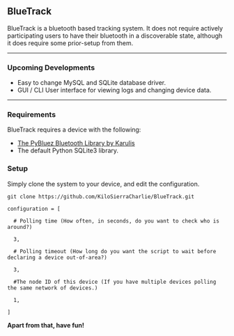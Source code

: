 ## BlueTrack ##
BlueTrack is a bluetooth based tracking system. It does not require actively participating users to have their bluetooth in a discoverable state, although it does require some prior-setup from them.

----------

### Upcoming Developments ###

 - Easy to change MySQL and SQLite database driver.
 - GUI / CLI User interface for viewing logs and changing device data.

----------

### Requirements ###
BlueTrack requires a device with the following:

 - [The PyBluez Bluetooth Library by Karulis](https://github.com/karulis/pybluez)
 - The default Python SQLite3 library.

### Setup ###

Simply clone the system to your device, and edit the configuration.
```
git clone https://github.com/KiloSierraCharlie/BlueTrack.git
```

```
configuration = [

  # Polling time (How often, in seconds, do you want to check who is around?)
  
  3,
  
  # Polling timeout (How long do you want the script to wait before declaring a device out-of-area?)
  
  3,
  
  #The node ID of this device (If you have multiple devices polling the same network of devices.)
  
  1,
  
]
```

**Apart from that, have fun!**
